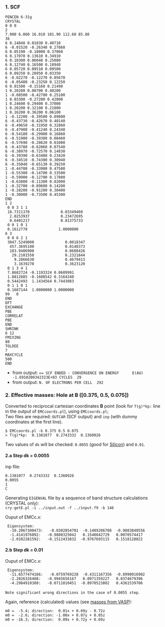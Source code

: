 ### 1. SCF
```
PENCEN 6-31g
CRYSTAL
0 0 0
2
7.900 6.060 16.010 101.90 112.60 85.80
36
6 0.14840 0.01830 0.40710
6 -0.01520 -0.26340 0.27860
6 0.05190 -0.18000 0.37060
6 0.17070 0.13610 0.34910
6 0.10300 0.06040 0.25080
6 0.12740 0.16500 0.18940
6 0.05720 0.09510 0.09500
6 0.09250 0.20950 0.03350
6 -0.02270 -0.12270 0.05670
6 -0.05400 -0.23250 0.12250
6 0.01500 -0.15160 0.21490
1 0.20200 0.08700 0.48200
1 -0.08500 -0.42700 0.25100
1 0.03300 -0.27200 0.42000
1 0.24600 0.29400 0.37000
1 0.20200 0.32100 0.21800
1 0.16200 0.36200 0.06100
1 -0.12200 -0.39500 0.09800
6 -0.43730 -0.42670 0.40140
6 -0.49650 -0.31950 0.32860
6 -0.47900 -0.41240 0.24340
6 -0.54180 -0.29900 0.16860
6 -0.51900 -0.39380 0.08460
6 -0.57690 -0.28620 0.01000
6 -0.43780 -0.62060 0.07540
6 -0.38970 -0.72570 0.14830
6 -0.39390 -0.63480 0.23420
6 -0.34510 -0.74300 0.30940
6 -0.35040 -0.65130 0.39250
1 -0.44700 -0.33900 0.47500
1 -0.55300 -0.14700 0.33500
1 -0.59900 -0.12700 0.17800
1 -0.63800 -0.11300 0.02000
1 -0.32700 -0.89600 0.14200
1 -0.28200 -0.91200 0.30400
1 -0.30000 -0.73500 0.45300
END
1 2
 0 0 3 1 1
 18.7311370              0.03349460       
  2.8253937              0.23472695       
  0.6401217              0.81375733
 0 0 1 0 1
 0.1612778              1.0000000
6 3
 0 0 6 2 1
 3047.5249000              0.0018347        
  457.3695100              0.0140373        
  103.9486900              0.0688426        
   29.2101550              0.2321844        
    9.2866630              0.4679413        
    3.1639270              0.3623120
 0 1 3 4 1
 7.8682724 -0.1193324 0.0689991        
 1.8812885 -0.1608542 0.3164240        
 0.5442493  1.1434564 0.7443083
 0 1 1 0 1
 0.1687144  1.0000000 1.0000000
99   0
END
DFT
EXCHANGE
PBE
CORRELAT
PBE
END
SHRINK
6 12
FMIXING
80
TOLDEE
7
MAXCYCLE
500
END
```
 - from output: ```== SCF ENDED - CONVERGENCE ON ENERGY      E(AU) -1.6910200342323E+03 CYCLES  29```
 - from output: ```N. OF ELECTRONS PER CELL  292```

### 2. Effective masses: Hole at **B** ([0.375, 0.5, 0.075])
Converted to reciprocal cartesian coordinates **B** point (look for ```T(g)*kp:``` line in the output of ```EMCcoords.pl```), using ```EMCcoords.pl```;  
Two files are required: ```OUTCAR``` (SCF output) and ```inp``` (with dummy coordinates at the first line).
```
$ EMCcoords.pl -k 0.375 0.5 0.075
> T(g)*kp:  0.1381077  0.2743332  0.1360926
```

Two values of ```dk``` will be checked: ```0.0055``` (good for [Silicon](../Test-Si/CRYSTAL.md)) and ```0.01```.

#### 2.a Step dk = 0.0055
inp file:
```
0.1381077  0.2743332  0.1360926
0.0055
1
C
```

Generating ```EIGENVAL``` file by a sequence of band structure calculations (CRYSTAL only):  
```cry-getE.pl -i ../input.out -f ../input.f9 -b 146```

Ouput of EMCc.x:
```
 Eigensystem:
  -10.2067300473:   -0.0302854701  -0.1489286708  -0.9883840556
  -1.4141976892:   -0.9880325042   0.1540842729   0.0070574417
  -2.0102281592:   -0.1512433832  -0.9767693115   0.1518128822
```
#### 2.b Step dk = 0.01
Ouput of EMCc.x:
```
 Eigensystem:
  -11.6577474166:   -0.0759769228  -0.4311167356  -0.8990916902
  -2.2826326408:   -0.9945656167   0.0971359227   0.0374679396
  -4.2984910380:   -0.0711810451  -0.8970523802   0.4361539706
```

```Note significant wrong directions in the case of 0.0055 step```.

Again, reference (calculated) values (see [masses from VASP](VASP.md)):
```
m0 =  -5.4; direction:  0.01x + 0.69y - 0.72z
m0 =  -2.6; direction: -1.00x + 0.07y + 0.05z
m0 = -16.3; direction:  0.09x + 0.72y + 0.69z
```